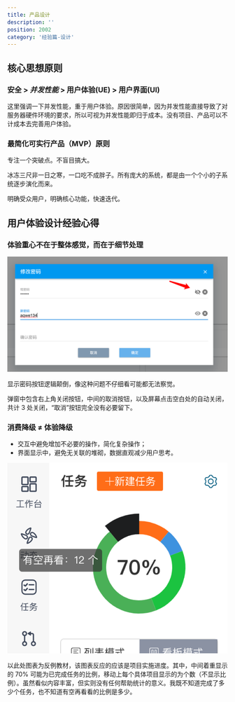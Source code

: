 ```yaml
---
title: 产品设计
description: ''
position: 2002
category: '经验篇-设计'
---
```


## 核心思想原则

### 安全 > **_并发性能_** > 用户体验(UE) > 用户界面(UI)

这里强调一下并发性能，重于用户体验。原因很简单，因为并发性能直接导致了对服务器硬件环境的要求，所以可视为并发性能即归于成本。没有项目、产品可以不计成本去完善用户体验。

### 最简化可实行产品（MVP）原则

专注一个突破点。不盲目搞大。

冰冻三尺非一日之寒，一口吃不成胖子。所有庞大的系统，都是由一个个小的子系统逐步演化而来。

明确受众用户，明确核心功能，快速迭代。

<adsbygoogle></adsbygoogle>

## 用户体验设计经验心得

### 体验重心不在于整体感觉，而在于细节处理

![Image](/experience/design/tip.png)

显示密码按钮逻辑颠倒，像这种问题不仔细看可能都无法察觉。

弹窗中包含右上角关闭按钮，中间的取消按钮，以及屏幕点击空白处的自动关闭，共计 3 处关闭，“取消”按钮完全没有必要留下。

### 消费降级 ≠ 体验降级

- 交互中避免增加不必要的操作，简化复杂操作；
- 界面显示中，避免无关联的堆砌，数据直观减少用户思考。

![Image](/experience/design/chart.png)

以此处图表为反例教材，该图表反应的应该是项目实施进度。其中，中间着重显示的 70% 可能为已完成任务的比例，移动上每个具体项目显示的为个数（不显示比例）。虽然看似内容丰富，但实则没有任何帮助统计的意义。我既不知道完成了多少个任务，也不知道有空再看看的比例是多少。
